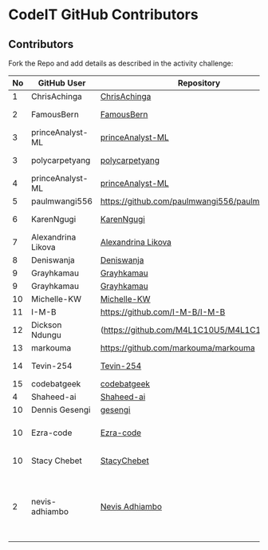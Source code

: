 # CodeIT GitHub Contributors

## Contributors

Fork the Repo and add details as described in the activity challenge:


|No  |GitHub User  |Repository  |About  |
|---------|---------|---------|---------|
|1     |    ChrisAchinga    |     [ChrisAchinga](https://github.com/ChrisAchinga/ChrisAchinga)    |    Not a robot     |
|2    |    FamousBern     |     [FamousBern](https://github.com/FamousBern/FamousBern.git)    |    software developer/SysAdmin     |
|3 |  princeAnalyst-ML   |[princeAnalyst-ML](https://github.com/princeAnalyst-ML)      |   Data scientist |
|3    |    polycarpetyang     |     [polycarpetyang](https://github.com/polycarpetyang/polycarpetyang.git)    |    code saved me. I develop Webs    |
|4 |  princeAnalyst-ML   |[princeAnalyst-ML](https://github.com/princeAnalyst-ML)      |   Data scientist |
|5 |  paulmwangi556   | https://github.com/paulmwangi556/paulmwangi556 | Tech guru |
6  |   KarenNgugi    | [KarenNgugi](https://www.github.com/KarenNgugi)    |   Better than everybody    |
|7 |  Alexandrina Likova   |[Alexandrina Likova](https://github.com/alexlikova)      |   Data scientist |
|8|Deniswanja|[Deniswanja](https://github.com/Deniswanja/Denis-wanja)|software engineer|
|9 | Grayhkamau | [Grayhkamau](https://github.com/Grayhkamau/Grayhkamau.git) | student | 
|9 | Grayhkamau | [Grayhkamau](https://github.com/Grayhkamau/Grayhkamau.git) | student |
|10 | Michelle-KW | [Michelle-KW](https://github.com/Michelle-KW/Michelle-KW.git) | resilient |
|11| I-M-B | https://github.com/I-M-B/I-M-B | Data Analyst |
|12| Dickson Ndungu |(https://github.com/M4L1C10U5/M4L1C10U5) | Pin pointing all your vulnerabilities|
|13 | markouma | https://github.com/markouma/markouma | Programmer |
|14   |    Tevin-254     |    [Tevin-254](https://github.com/Tevin-254/Tevin-254.git)    |    Upcoming software engineer  |
|15| codebatgeek | [codebatgeek](https://github.com/codebatgeek/codebatgeek.git) | Beep Boop Boop|
|4|  Shaheed-ai| [Shaheed-ai](https://github.com/Shaheed-ai/Shaheed-ai.git)|Seito |
|10 | Dennis Gesengi | [gesengi](https://github.com/gesengi/gesengi.git) |Data analyst|
|10 | Ezra-code |[Ezra-code](https://github.com/Ezra-code/Ezra-code.git) | Fullstack web developer and app developer|
|10| Stacy Chebet | [StacyChebet](https://github.com/StacyChebet/StacyChebet.git) | I'm a creator that loves fun|
|2     |     <p>nevis-adhiambo</p> |<a href="https://github.com/nevis-adhiambo/nevis-adhiambo">Nevis Adhiambo</a>    |    <p>I'm a second year computer science student. Im passionate about technology.</p>|


